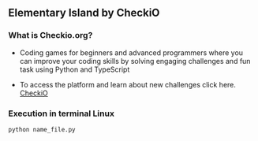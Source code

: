 ## Elementary Island by CheckiO 

### What is Checkio.org?
* Coding games for beginners and advanced programmers where you can improve your coding skills by solving engaging challenges and fun task using Python and TypeScript

* To access the platform and learn about new challenges click here. [CheckiO](https://checkio.org)

### Execution in terminal Linux
    python name_file.py

